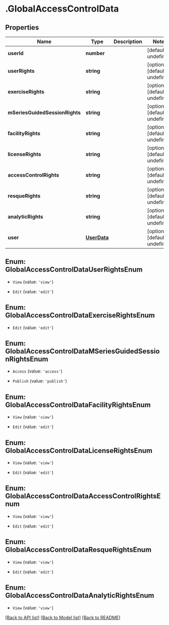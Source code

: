 # .GlobalAccessControlData

## Properties

Name | Type | Description | Notes
------------ | ------------- | ------------- | -------------
**userId** | **number** |  | [default to undefined]
**userRights** | **string** |  | [optional] [default to undefined]
**exerciseRights** | **string** |  | [optional] [default to undefined]
**mSeriesGuidedSessionRights** | **string** |  | [optional] [default to undefined]
**facilityRights** | **string** |  | [optional] [default to undefined]
**licenseRights** | **string** |  | [optional] [default to undefined]
**accessControlRights** | **string** |  | [optional] [default to undefined]
**resqueRights** | **string** |  | [optional] [default to undefined]
**analyticRights** | **string** |  | [optional] [default to undefined]
**user** | [**UserData**](UserData.md) |  | [optional] [default to undefined]



## Enum: GlobalAccessControlDataUserRightsEnum


* `View` (value: `'view'`)

* `Edit` (value: `'edit'`)





## Enum: GlobalAccessControlDataExerciseRightsEnum


* `Edit` (value: `'edit'`)





## Enum: GlobalAccessControlDataMSeriesGuidedSessionRightsEnum


* `Access` (value: `'access'`)

* `Publish` (value: `'publish'`)





## Enum: GlobalAccessControlDataFacilityRightsEnum


* `View` (value: `'view'`)

* `Edit` (value: `'edit'`)





## Enum: GlobalAccessControlDataLicenseRightsEnum


* `View` (value: `'view'`)

* `Edit` (value: `'edit'`)





## Enum: GlobalAccessControlDataAccessControlRightsEnum


* `View` (value: `'view'`)

* `Edit` (value: `'edit'`)





## Enum: GlobalAccessControlDataResqueRightsEnum


* `View` (value: `'view'`)

* `Edit` (value: `'edit'`)





## Enum: GlobalAccessControlDataAnalyticRightsEnum


* `View` (value: `'view'`)




[[Back to API list]](../README.md#documentation-for-api-endpoints) [[Back to Model list]](../README.md#documentation-for-models) [[Back to README]](../README.md)
